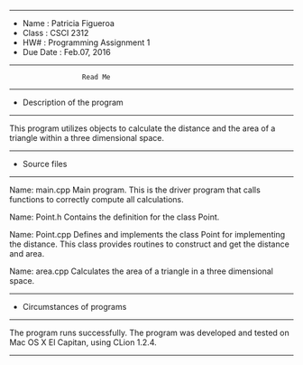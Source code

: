 
*******************************************************
*  Name      : Patricia Figueroa
*  Class     :  CSCI 2312
*  HW#       :  Programming Assignment 1
*  Due Date  :  Feb.07, 2016
*******************************************************


                      Read Me


*******************************************************
*  Description of the program
*******************************************************

This program utilizes objects to calculate the distance and the area of a triangle within
a three dimensional space. 


*******************************************************
*  Source files
*******************************************************

Name:  main.cpp
   Main program.  This is the driver program that calls functions
   to correctly compute all calculations. 

Name:  Point.h
   Contains the definition for the class Point.

Name: Point.cpp
   Defines and implements the class Point for implementing the distance.
   This class provides routines to construct and get the distance and area.

Name: area.cpp
   Calculates the area of a triangle in a three dimensional space. 


*******************************************************
*  Circumstances of programs
*******************************************************

   The program runs successfully.
   The program was developed and tested on Mac OS X El Capitan, using CLion 1.2.4.  
 


*******************************************************


